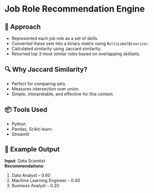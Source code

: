 # Job Role Recommendation Engine

## 🧠 Approach
- Represented each job role as a set of skills.
- Converted these sets into a binary matrix using `MultiLabelBinarizer`.
- Calculated similarity using Jaccard similarity.
- Returned top 3 most similar roles based on overlapping skillsets.

## 🔍 Why Jaccard Similarity?
- Perfect for comparing sets.
- Measures intersection over union.
- Simple, interpretable, and effective for this context.

## 📦 Tools Used
- Python
- Pandas, Scikit-learn
- Streamlit

## 🔄 Example Output
**Input**: Data Scientist  
**Recommendations**:
1. Data Analyst – 0.60  
2. Machine Learning Engineer – 0.40  
3. Business Analyst – 0.20
